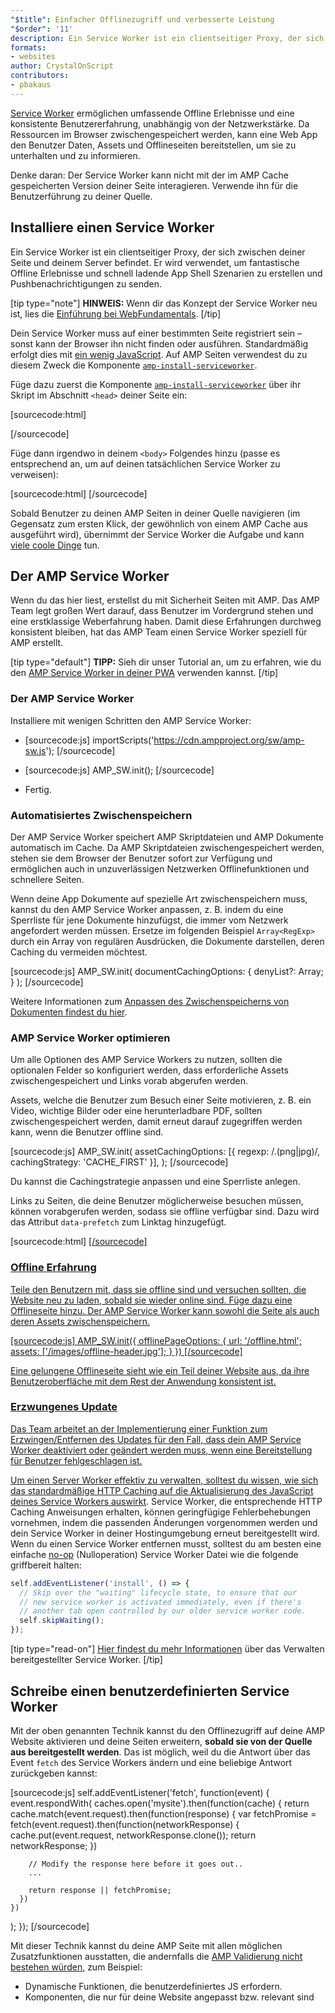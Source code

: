 ```yaml
---
"$title": Einfacher Offlinezugriff und verbesserte Leistung
"$order": '11'
description: Ein Service Worker ist ein clientseitiger Proxy, der sich zwischen deiner Seite und deinem Server befindet. Er wird verwendet, um fantastische Offline Erlebnisse und …
formats:
- websites
author: CrystalOnScript
contributors:
- pbakaus
---
```


[Service Worker](https://developer.mozilla.org/en-US/docs/Web/API/Service_Worker_API) ermöglichen umfassende Offline Erlebnisse und eine konsistente Benutzererfahrung, unabhängig von der Netzwerkstärke. Da Ressourcen im Browser zwischengespeichert werden, kann eine Web App den Benutzer Daten, Assets und Offlineseiten bereitstellen, um sie zu unterhalten und zu informieren.

Denke daran: Der Service Worker kann nicht mit der im AMP Cache gespeicherten Version deiner Seite interagieren. Verwende ihn für die Benutzerführung zu deiner Quelle.

## Installiere einen Service Worker

Ein Service Worker ist ein clientseitiger Proxy, der sich zwischen deiner Seite und deinem Server befindet. Er wird verwendet, um fantastische Offline Erlebnisse und schnell ladende App Shell Szenarien zu erstellen und Pushbenachrichtigungen zu senden.

[tip type="note"] **HINWEIS:** Wenn dir das Konzept der Service Worker neu ist, lies die [Einführung bei WebFundamentals](https://developers.google.com/web/fundamentals/getting-started/primers/service-workers). [/tip]

Dein Service Worker muss auf einer bestimmten Seite registriert sein – sonst kann der Browser ihn nicht finden oder ausführen. Standardmäßig erfolgt dies mit [ein wenig JavaScript](https://developers.google.com/web/fundamentals/instant-and-offline/service-worker/registration). Auf AMP Seiten verwendest du zu diesem Zweck die Komponente [`amp-install-serviceworker`](../../../documentation/components/reference/amp-install-serviceworker.md).

Füge dazu zuerst die Komponente [`amp-install-serviceworker`](../../../documentation/components/reference/amp-install-serviceworker.md) über ihr Skript im Abschnitt `<head>` deiner Seite ein:

[sourcecode:html]

<script async custom-element="amp-install-serviceworker"
  src="https://cdn.ampproject.org/v0/amp-install-serviceworker-0.1.js"></script>

[/sourcecode]

Füge dann irgendwo in deinem `<body>` Folgendes hinzu (passe es entsprechend an, um auf deinen tatsächlichen Service Worker zu verweisen):

[sourcecode:html]
<amp-install-serviceworker
      src="https://www.your-domain.com/serviceworker.js"
      layout="nodisplay">
</amp-install-serviceworker>
[/sourcecode]

Sobald Benutzer zu deinen AMP Seiten in deiner Quelle navigieren (im Gegensatz zum ersten Klick, der gewöhnlich von einem AMP Cache aus ausgeführt wird), übernimmt der Service Worker die Aufgabe und kann [viele coole Dinge](https://developers.google.com/web/fundamentals/instant-and-offline/offline-ux) tun.

## Der AMP Service Worker

Wenn du das hier liest, erstellst du mit Sicherheit Seiten mit AMP. Das AMP Team legt großen Wert darauf, dass Benutzer im Vordergrund stehen und eine erstklassige Weberfahrung haben. Damit diese Erfahrungen durchweg konsistent bleiben, hat das AMP Team einen Service Worker speziell für AMP erstellt.

[tip type="default"] **TIPP:** Sieh dir unser Tutorial an, um zu erfahren, wie du den [AMP Service Worker in deiner PWA](/content/amp-dev/documentation/guides-and-tutorials/optimize-measure/amp_to_pwa.md) verwenden kannst. [/tip]

### Der AMP Service Worker

Installiere mit wenigen Schritten den AMP Service Worker:

- [sourcecode:js]  importScripts('https://cdn.ampproject.org/sw/amp-sw.js');  [/sourcecode]

- [sourcecode:js]
      AMP_SW.init();
      [/sourcecode]

- Fertig.

### Automatisiertes Zwischenspeichern

Der AMP Service Worker speichert AMP Skriptdateien und AMP Dokumente automatisch im Cache. Da AMP Skriptdateien zwischengespeichert werden, stehen sie dem Browser der Benutzer sofort zur Verfügung und ermöglichen auch in unzuverlässigen Netzwerken Offlinefunktionen und schnellere Seiten.

Wenn deine App Dokumente auf spezielle Art zwischenspeichern muss, kannst du den AMP Service Worker anpassen, z. B. indem du eine Sperrliste für jene Dokumente hinzufügst, die immer vom Netzwerk angefordert werden müssen. Ersetze im folgenden Beispiel `Array<RegExp>` durch ein Array von regulären Ausdrücken, die Dokumente darstellen, deren Caching du vermeiden möchtest.

[sourcecode:js]
AMP_SW.init(
documentCachingOptions: {
denyList?: Array<RegExp>;
}
);
[/sourcecode]

Weitere Informationen zum [Anpassen des Zwischenspeicherns von Dokumenten findest du hier](https://github.com/ampproject/amp-sw/tree/master/src/modules/document-caching).

### AMP Service Worker optimieren

Um alle Optionen des AMP Service Workers zu nutzen, sollten die optionalen Felder so konfiguriert werden, dass erforderliche Assets zwischengespeichert und Links vorab abgerufen werden.

Assets, welche die Benutzer zum Besuch einer Seite motivieren, z. B. ein Video, wichtige Bilder oder eine herunterladbare PDF, sollten zwischengespeichert werden, damit erneut darauf zugegriffen werden kann, wenn die Benutzer offline sind.

[sourcecode:js]
AMP_SW.init(
assetCachingOptions: [{
regexp: /\.(png|jpg)/,
cachingStrategy: 'CACHE_FIRST'
}],
);
[/sourcecode]

Du kannst die Cachingstrategie anpassen und eine Sperrliste anlegen.

Links zu Seiten, die deine Benutzer möglicherweise besuchen müssen, können vorabgerufen werden, sodass sie offline verfügbar sind. Dazu wird das Attribut `data-prefetch` zum Linktag hinzugefügt.

[sourcecode:html]
<a href='....' data-rel='prefetch' />
[/sourcecode]

### Offline Erfahrung

Teile den Benutzern mit, dass sie offline sind und versuchen sollten, die Website neu zu laden, sobald sie wieder online sind. Füge dazu eine Offlineseite hinzu. Der AMP Service Worker kann sowohl die Seite als auch deren Assets zwischenspeichern.

[sourcecode:js]
AMP_SW.init({
offlinePageOptions: {
url: '/offline.html';
assets: ['/images/offline-header.jpg'];
}
})
[/sourcecode]

Eine gelungene Offlineseite sieht wie ein Teil deiner Website aus, da ihre Benutzeroberfläche mit dem Rest der Anwendung konsistent ist.

### Erzwungenes Update

Das Team arbeitet an der Implementierung einer Funktion zum Erzwingen/Entfernen des Updates für den Fall, dass dein AMP Service Worker deaktiviert oder geändert werden muss, wenn eine Bereitstellung für Benutzer fehlgeschlagen ist.

Um einen Server Worker effektiv zu verwalten, solltest du wissen, wie sich das [standardmäßige HTTP Caching auf die Aktualisierung des JavaScript deines Service Workers auswirkt](https://developers.google.com/web/updates/2018/06/fresher-sw). Service Worker, die entsprechende HTTP Caching Anweisungen erhalten, können geringfügige Fehlerbehebungen vornehmen, indem die passenden Änderungen vorgenommen werden und dein Service Worker in deiner Hostingumgebung erneut bereitgestellt wird. Wenn du einen Service Worker entfernen musst, solltest du am besten eine einfache [no-op](https://en.wikipedia.org/wiki/NOP) (Nulloperation) Service Worker Datei wie die folgende griffbereit halten:

```js
self.addEventListener('install', () => {
  // Skip over the "waiting" lifecycle state, to ensure that our
  // new service worker is activated immediately, even if there's
  // another tab open controlled by our older service worker code.
  self.skipWaiting();
});
```

[tip type="read-on"] [Hier findest du mehr Informationen](https://stackoverflow.com/questions/33986976/how-can-i-remove-a-buggy-service-worker-or-implement-a-kill-switch/38980776#38980776) über das Verwalten bereitgestellter Service Worker. [/tip]

## Schreibe einen benutzerdefinierten Service Worker

Mit der oben genannten Technik kannst du den Offlinezugriff auf deine AMP Website aktivieren und deine Seiten erweitern, **sobald sie von der Quelle aus bereitgestellt werden**. Das ist möglich, weil du die Antwort über das Event `fetch` des Service Workers ändern und eine beliebige Antwort zurückgeben kannst:

[sourcecode:js]
self.addEventListener('fetch', function(event) {
event.respondWith(
caches.open('mysite').then(function(cache) {
return cache.match(event.request).then(function(response) {
var fetchPromise = fetch(event.request).then(function(networkResponse) {
cache.put(event.request, networkResponse.clone());
return networkResponse;
})

        // Modify the response here before it goes out..
        ...

        return response || fetchPromise;
      })
    })

);
});
[/sourcecode]

Mit dieser Technik kannst du deine AMP Seite mit allen möglichen Zusatzfunktionen ausstatten, die andernfalls die [AMP Validierung nicht bestehen würden](../../../documentation/guides-and-tutorials/learn/validation-workflow/validate_amp.md), zum Beispiel:

- Dynamische Funktionen, die benutzerdefiniertes JS erfordern.
- Komponenten, die nur für deine Website angepasst bzw. relevant sind
